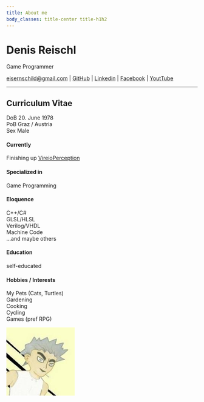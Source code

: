 ```yaml
---
title: About me
body_classes: title-center title-h1h2
---
```

# Denis Reischl
Game Programmer
<div id="webaddress">
<a href="eisernschild@gmail.com">eisernschild@gmail.com</a>
| <a href="https://github.com/EisernSchild">GitHub</a>
| <a href="https://www.linkedin.com/in/denis-reischl-302a8187/">Linkedin</a>
| <a href="https://www.facebook.com/profile.php?id=100016591567904">Facebook</a>
| <a href="https://www.youtube.com/channel/UCgRYcoay0akBqduvChVGAWw">YoutTube</a>
</div>  
  
-------------------------------------------------------
  
## Curriculum Vitae

DoB 20. June 1978  
PoB Graz / Austria  
Sex Male  

#### Currently

Finishing up [VireioPerception](https://github.com/cybereality/Perception)  

#### Specialized in

Game Programming  

#### Eloquence

C++/C#  
GLSL/HLSL  
Verilog/VHDL  
Machine Code  
...and maybe others  

#### Education

self-educated  

#### Hobbies / Interests

My Pets (Cats, Turtles)  
Gardening  
Cooking  
Cycling  
Games (pref RPG)

![my image](profile.jpg)  